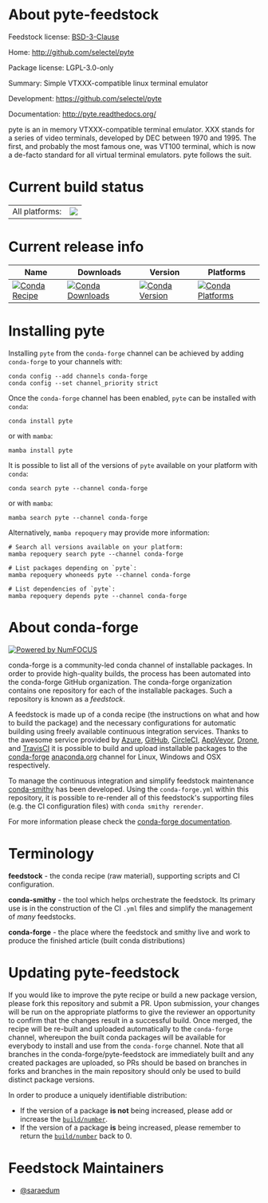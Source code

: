 About pyte-feedstock
====================

Feedstock license: [BSD-3-Clause](https://github.com/conda-forge/pyte-feedstock/blob/main/LICENSE.txt)

Home: http://github.com/selectel/pyte

Package license: LGPL-3.0-only

Summary: Simple VTXXX-compatible linux terminal emulator

Development: https://github.com/selectel/pyte

Documentation: http://pyte.readthedocs.org/

pyte is an in memory VTXXX-compatible terminal emulator. XXX stands for a
series of video terminals, developed by DEC between 1970 and 1995. The
first, and probably the most famous one, was VT100 terminal, which is now a
de-facto standard for all virtual terminal emulators. pyte follows the
suit.


Current build status
====================


<table><tr><td>All platforms:</td>
    <td>
      <a href="https://dev.azure.com/conda-forge/feedstock-builds/_build/latest?definitionId=7296&branchName=main">
        <img src="https://dev.azure.com/conda-forge/feedstock-builds/_apis/build/status/pyte-feedstock?branchName=main">
      </a>
    </td>
  </tr>
</table>

Current release info
====================

| Name | Downloads | Version | Platforms |
| --- | --- | --- | --- |
| [![Conda Recipe](https://img.shields.io/badge/recipe-pyte-green.svg)](https://anaconda.org/conda-forge/pyte) | [![Conda Downloads](https://img.shields.io/conda/dn/conda-forge/pyte.svg)](https://anaconda.org/conda-forge/pyte) | [![Conda Version](https://img.shields.io/conda/vn/conda-forge/pyte.svg)](https://anaconda.org/conda-forge/pyte) | [![Conda Platforms](https://img.shields.io/conda/pn/conda-forge/pyte.svg)](https://anaconda.org/conda-forge/pyte) |

Installing pyte
===============

Installing `pyte` from the `conda-forge` channel can be achieved by adding `conda-forge` to your channels with:

```
conda config --add channels conda-forge
conda config --set channel_priority strict
```

Once the `conda-forge` channel has been enabled, `pyte` can be installed with `conda`:

```
conda install pyte
```

or with `mamba`:

```
mamba install pyte
```

It is possible to list all of the versions of `pyte` available on your platform with `conda`:

```
conda search pyte --channel conda-forge
```

or with `mamba`:

```
mamba search pyte --channel conda-forge
```

Alternatively, `mamba repoquery` may provide more information:

```
# Search all versions available on your platform:
mamba repoquery search pyte --channel conda-forge

# List packages depending on `pyte`:
mamba repoquery whoneeds pyte --channel conda-forge

# List dependencies of `pyte`:
mamba repoquery depends pyte --channel conda-forge
```


About conda-forge
=================

[![Powered by
NumFOCUS](https://img.shields.io/badge/powered%20by-NumFOCUS-orange.svg?style=flat&colorA=E1523D&colorB=007D8A)](https://numfocus.org)

conda-forge is a community-led conda channel of installable packages.
In order to provide high-quality builds, the process has been automated into the
conda-forge GitHub organization. The conda-forge organization contains one repository
for each of the installable packages. Such a repository is known as a *feedstock*.

A feedstock is made up of a conda recipe (the instructions on what and how to build
the package) and the necessary configurations for automatic building using freely
available continuous integration services. Thanks to the awesome service provided by
[Azure](https://azure.microsoft.com/en-us/services/devops/), [GitHub](https://github.com/),
[CircleCI](https://circleci.com/), [AppVeyor](https://www.appveyor.com/),
[Drone](https://cloud.drone.io/welcome), and [TravisCI](https://travis-ci.com/)
it is possible to build and upload installable packages to the
[conda-forge](https://anaconda.org/conda-forge) [anaconda.org](https://anaconda.org/)
channel for Linux, Windows and OSX respectively.

To manage the continuous integration and simplify feedstock maintenance
[conda-smithy](https://github.com/conda-forge/conda-smithy) has been developed.
Using the ``conda-forge.yml`` within this repository, it is possible to re-render all of
this feedstock's supporting files (e.g. the CI configuration files) with ``conda smithy rerender``.

For more information please check the [conda-forge documentation](https://conda-forge.org/docs/).

Terminology
===========

**feedstock** - the conda recipe (raw material), supporting scripts and CI configuration.

**conda-smithy** - the tool which helps orchestrate the feedstock.
                   Its primary use is in the construction of the CI ``.yml`` files
                   and simplify the management of *many* feedstocks.

**conda-forge** - the place where the feedstock and smithy live and work to
                  produce the finished article (built conda distributions)


Updating pyte-feedstock
=======================

If you would like to improve the pyte recipe or build a new
package version, please fork this repository and submit a PR. Upon submission,
your changes will be run on the appropriate platforms to give the reviewer an
opportunity to confirm that the changes result in a successful build. Once
merged, the recipe will be re-built and uploaded automatically to the
`conda-forge` channel, whereupon the built conda packages will be available for
everybody to install and use from the `conda-forge` channel.
Note that all branches in the conda-forge/pyte-feedstock are
immediately built and any created packages are uploaded, so PRs should be based
on branches in forks and branches in the main repository should only be used to
build distinct package versions.

In order to produce a uniquely identifiable distribution:
 * If the version of a package **is not** being increased, please add or increase
   the [``build/number``](https://docs.conda.io/projects/conda-build/en/latest/resources/define-metadata.html#build-number-and-string).
 * If the version of a package **is** being increased, please remember to return
   the [``build/number``](https://docs.conda.io/projects/conda-build/en/latest/resources/define-metadata.html#build-number-and-string)
   back to 0.

Feedstock Maintainers
=====================

* [@saraedum](https://github.com/saraedum/)

